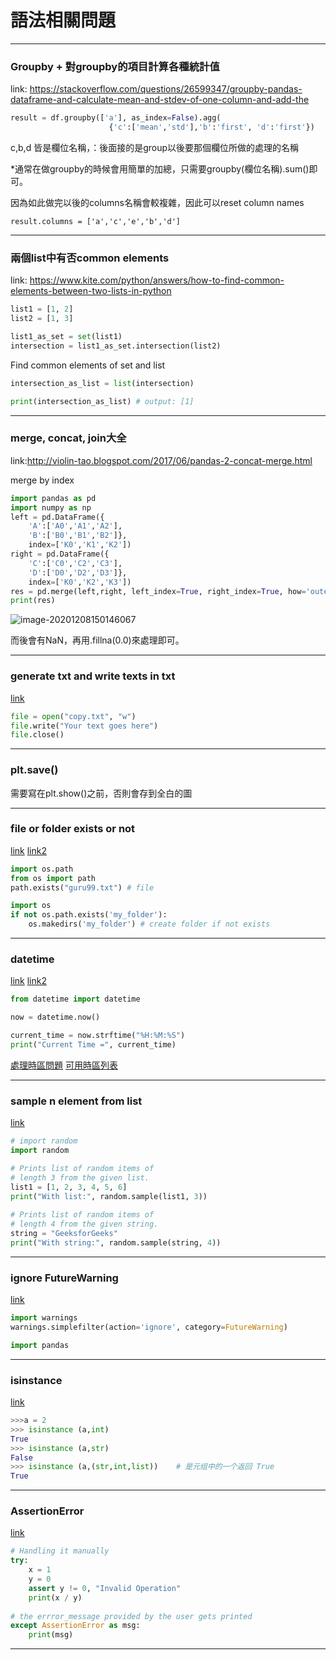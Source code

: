 # 語法相關問題

---

### Groupby + 對groupby的項目計算各種統計值

link: https://stackoverflow.com/questions/26599347/groupby-pandas-dataframe-and-calculate-mean-and-stdev-of-one-column-and-add-the

```python
result = df.groupby(['a'], as_index=False).agg(
                      {'c':['mean','std'],'b':'first', 'd':'first'})
```

c,b,d 皆是欄位名稱，：後面接的是group以後要那個欄位所做的處理的名稱

*通常在做groupby的時候會用簡單的加總，只需要groupby(欄位名稱).sum()即可。

因為如此做完以後的columns名稱會較複雜，因此可以reset column names

```result.columns = ['a','c','e','b','d']```

---

### 兩個list中有否common elements

 link: https://www.kite.com/python/answers/how-to-find-common-elements-between-two-lists-in-python

```python
list1 = [1, 2]
list2 = [1, 3]

list1_as_set = set(list1)
intersection = list1_as_set.intersection(list2)
```

Find common elements of set and list

```python
intersection_as_list = list(intersection)

print(intersection_as_list) # output: [1]
```

---

### merge, concat, join大全

link:http://violin-tao.blogspot.com/2017/06/pandas-2-concat-merge.html

merge by index

```python
import pandas as pd  
import numpy as np
left = pd.DataFrame({
    'A':['A0','A1','A2'],
    'B':['B0','B1','B2']},
    index=['K0','K1','K2'])
right = pd.DataFrame({
    'C':['C0','C2','C3'],
    'D':['D0','D2','D3']},
    index=['K0','K2','K3'])
res = pd.merge(left,right, left_index=True, right_index=True, how='outer')
print(res)
```

![image-20201208150146067](C:\Users\wwj\AppData\Roaming\Typora\typora-user-images\image-20201208150146067.png)

而後會有NaN，再用.fillna(0.0)來處理即可。

---

### generate txt and write texts in txt

[link](https://stackoverflow.com/questions/48959098/how-to-create-a-new-text-file-using-python/48964410)

```python
file = open("copy.txt", "w") 
file.write("Your text goes here") 
file.close() 
```

---

### plt.save()

需要寫在plt.show()之前，否則會存到全白的圖

---

### file or folder exists or not

[link](https://www.guru99.com/python-check-if-file-exists.html) [link2](https://www.tutorialspoint.com/How-can-I-create-a-directory-if-it-does-not-exist-using-Python)

```python
import os.path
from os import path
path.exists("guru99.txt") # file
```

```python
import os
if not os.path.exists('my_folder'):
    os.makedirs('my_folder') # create folder if not exists
```

---

### datetime

[link](https://www.programiz.com/python-programming/datetime/strftime) [link2](https://www.programiz.com/python-programming/datetime/current-time)

```python
from datetime import datetime

now = datetime.now()

current_time = now.strftime("%H:%M:%S")
print("Current Time =", current_time)
```

[處理時區問題](https://kkc.github.io/2015/07/08/dealing-with-datetime-and-timezone-in-python/) [可用時區列表](https://gist.github.com/pamelafox/986163)

---

### sample n element from list

[link](https://www.geeksforgeeks.org/python-random-sample-function/)

```python
# import random  
import random 

# Prints list of random items of 
# length 3 from the given list. 
list1 = [1, 2, 3, 4, 5, 6]  
print("With list:", random.sample(list1, 3)) 
  
# Prints list of random items of 
# length 4 from the given string.  
string = "GeeksforGeeks"
print("With string:", random.sample(string, 4))
```

---

### ignore FutureWarning

[link](https://stackoverflow.com/questions/15777951/how-to-suppress-pandas-future-warning)

```python
import warnings
warnings.simplefilter(action='ignore', category=FutureWarning)

import pandas
```

---

### isinstance

[link](https://www.runoob.com/python/python-func-isinstance.html)

```python
>>>a = 2
>>> isinstance (a,int)
True
>>> isinstance (a,str)
False
>>> isinstance (a,(str,int,list))    # 是元组中的一个返回 True
True
```

---

### AssertionError

[link](https://www.geeksforgeeks.org/python-assertion-error/)

```python
# Handling it manually 
try: 
    x = 1
    y = 0
    assert y != 0, "Invalid Operation"
    print(x / y) 
  
# the errror_message provided by the user gets printed  
except AssertionError as msg:  
    print(msg) 
```

---

